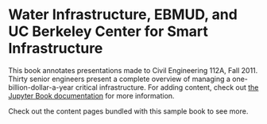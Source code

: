# Water Infrastructure, EBMUD, and UC Berkeley Center for Smart Infrastructure
This book annotates presentations made to Civil Engineering 112A, Fall 2011.
Thirty senior engineers present a complete overview of managing a one-billion-dollar-a-year critical
infrastructure.
For adding content, check out [the Jupyter Book documentation](https://jupyterbook.org) for more information.

Check out the content pages bundled with this sample book to see more.

```{tableofcontents}
```
